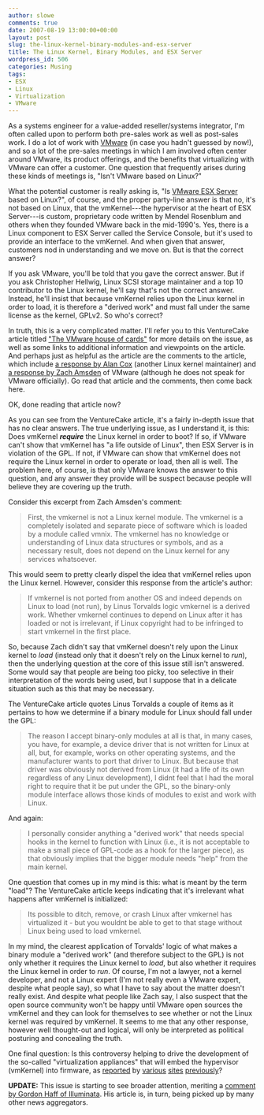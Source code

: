 ```yaml
---
author: slowe
comments: true
date: 2007-08-19 13:00:00+00:00
layout: post
slug: the-linux-kernel-binary-modules-and-esx-server
title: The Linux Kernel, Binary Modules, and ESX Server
wordpress_id: 506
categories: Musing
tags:
- ESX
- Linux
- Virtualization
- VMware
---
```


As a systems engineer for a value-added reseller/systems integrator, I'm often called upon to perform both pre-sales work as well as post-sales work. I do a lot of work with [VMware](http://www.vmware.com/) (in case you hadn't guessed by now!), and so a lot of the pre-sales meetings in which I am involved often center around VMware, its product offerings, and the benefits that virtualizing with VMware can offer a customer. One question that frequently arises during these kinds of meetings is, "Isn't VMware based on Linux?"

What the potential customer is really asking is, "Is [VMware ESX Server](http://www.vmware.com/products/vi/esx/) based on Linux?", of course, and the proper party-line answer is that no, it's not based on Linux, that the vmKernel---the hypervisor at the heart of ESX Server---is custom, proprietary code written by Mendel Rosenblum and others when they founded VMware back in the mid-1990's. Yes, there is a Linux component to ESX Server called the Service Console, but it's used to provide an interface to the vmKernel. And when given that answer, customers nod in understanding and we move on. But is that the correct answer?

If you ask VMware, you'll be told that you gave the correct answer. But if you ask Christopher Hellwig, Linux SCSI storage maintainer and a top 10 contributor to the Linux kernel, he'll say that's not the correct answer. Instead, he'll insist that because vmKernel relies upon the Linux kernel in order to load, it is therefore a "derived work" and must fall under the same license as the kernel, GPLv2. So who's correct?

In truth, this is a very complicated matter. I'll refer you to this VentureCake article titled ["The VMware house of cards"](http://www.venturecake.com/the-vmware-house-of-cards/) for more details on the issue, as well as some links to additional information and viewpoints on the article. And perhaps just as helpful as the article are the comments to the article, which include [a response by Alan Cox](http://www.venturecake.com/the-vmware-house-of-cards/#comment-1282) (another Linux kernel maintainer) and [a response by Zach Amsden](http://www.venturecake.com/the-vmware-house-of-cards/#comment-1385) of VMware (although he does not speak for VMware officially). Go read that article and the comments, then come back here.

OK, done reading that article now?

As you can see from the VentureCake article, it's a fairly in-depth issue that has no clear answers. The true underlying issue, as I understand it, is this: Does vmKernel **_require_** the Linux kernel in order to boot? If so, if VMware can't show that vmKernel has "a life outside of Linux", then ESX Server is in violation of the GPL. If not, if VMware can show that vmKernel does not require the Linux kernel in order to operate or load, then all is well. The problem here, of course, is that only VMware knows the answer to this question, and any answer they provide will be suspect because people will believe they are covering up the truth.

Consider this excerpt from Zach Amsden's comment:

>First, the vmkernel is not a Linux kernel module. The vmkernel is a completely isolated and separate piece of software which is loaded by a module called vmnix. The vmkernel has no knowledge or understanding of Linux data structures or symbols, and as a necessary result, does not depend on the Linux kernel for any services whatsoever.

This would seem to pretty clearly dispel the idea that vmKernel relies upon the Linux kernel. However, consider this response from the article's author:

>If vmkernel is not ported from another OS and indeed depends on Linux to load (not run), by Linus Torvalds logic vmkernel is a derived work. Whether vmkernel continues to depend on Linux after it has loaded or not is irrelevant, if Linux copyright had to be infringed to start vmkernel in the first place.

So, because Zach didn't say that vmKernel doesn't rely upon the Linux kernel to _load_ (instead only that it doesn't rely on the Linux kernel to _run_), then the underlying question at the core of this issue still isn't answered. Some would say that people are being too picky, too selective in their interpretation of the words being used, but I suppose that in a delicate situation such as this that may be necessary.

The VentureCake article quotes Linus Torvalds a couple of items as it pertains to how we determine if a binary module for Linux should fall under the GPL:

>The reason I accept binary-only modules at all is that, in many cases, you have, for example, a device driver that is not written for Linux at all, but, for example, works on other operating systems, and the manufacturer wants to port that driver to Linux. But because that driver was obviously not derived from Linux (it had a life of its own regardless of any Linux development), I didnt feel that I had the moral right to require that it be put under the GPL, so the binary-only module interface allows those kinds of modules to exist and work with Linux.

And again:

>I personally consider anything a "derived work" that needs special hooks in the kernel to function with Linux (i.e., it is not acceptable to make a small piece of GPL-code as a hook for the larger piece), as that obviously implies that the bigger module needs "help" from the main kernel.

One question that comes up in my mind is this: what is meant by the term "load"? The VentureCake article keeps indicating that it's irrelevant what happens after vmKernel is initialized:

>Its possible to ditch, remove, or crash Linux after vmkernel has virtualized it - but you wouldnt be able to get to that stage without Linux being used to load vmkernel.

In my mind, the clearest application of Torvalds' logic of what makes a binary module a "derived work" (and therefore subject to the GPL) is not only whether it requires the Linux kernel to _load_, but also whether it requires the Linux kernel in order to _run_. Of course, I'm not a lawyer, not a kernel developer, and not a Linux expert (I'm not really even a VMware expert, despite what people say), so what I have to say about the matter doesn't really exist. And despite what people like Zach say, I also suspect that the open source community won't be happy until VMware open sources the vmKernel and they can look for themselves to see whether or not the Linux kernel was required by vmKernel. It seems to me that any other response, however well thought-out and logical, will only be interpreted as political posturing and concealing the truth.

One final question: Is this controversy helping to drive the development of the so-called "virtualization appliances" that will embed the hypervisor (vmKernel) into firmware, as [reported](http://searchservervirtualization.techtarget.com/originalContent/0,289142,sid94_gci1260992,00.html) by [various](http://www.thincomputing.net/newsitem3416.html) [sites](http://www.vmweekly.com/news/20070618/2/) [previously](http://www.virtualization.info/2007/06/vmware-esx-server-lite-edition-coming.html)?

**UPDATE:** This issue is starting to see broader attention, meriting a [comment by Gordon Haff of Illuminata](http://www.illuminata.com/perspectives/?p=347). His article is, in turn, being picked up by many other news aggregators.
